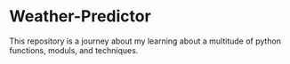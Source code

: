 # Weather-Predictor
This repository is a journey about my learning about a multitude of python functions, moduls, and techniques. 
